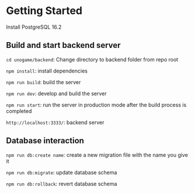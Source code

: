 # Getting Started
Install PostgreSQL 16.2

## Build and start backend server

`cd unogame/backend`:     Change directory to backend folder from repo root

`npm install`:     install dependencies

`npm run build`:     build the server 

`npm run dev`:     develop and build the server 

`npm run start`:     run the server in production mode after the build process is completed

`http://localhost:3333/`:    backend server

## Database interaction

`npm run db:create name`:   create a new migration file with the name you give it

`npm run db:migrate`:   update database schema

`npm run db:rollback`:   revert database schema
